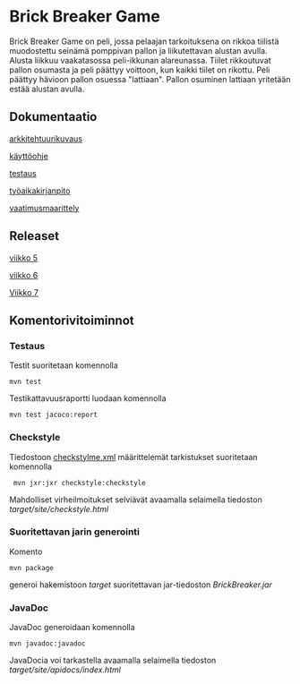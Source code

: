 # Brick Breaker Game

Brick Breaker Game on peli, jossa pelaajan tarkoituksena on rikkoa tiilistä muodostettu seinämä pomppivan pallon ja liikutettavan alustan avulla. Alusta liikkuu vaakatasossa peli-ikkunan alareunassa. Tiilet rikkoutuvat pallon osumasta ja peli päättyy voittoon, kun kaikki tiilet on rikottu. Peli päättyy hävioon pallon osuessa "lattiaan". Pallon osuminen lattiaan yritetään estää alustan avulla. 

## Dokumentaatio

[arkkitehtuurikuvaus](https://github.com/danieladasilva/otm-harjoitustyo/blob/master/dokumentointi/arkkitehtuuri.md)

[käyttöohje](https://github.com/danieladasilva/otm-harjoitustyo/blob/master/dokumentointi/kayttoohje.md)

[testaus](https://github.com/danieladasilva/otm-harjoitustyo/blob/master/dokumentointi/testaus.md)

[työaikakirjanpito](https://github.com/danieladasilva/otm-harjoitustyo/blob/master/dokumentointi/tyoaikakirjanpito.md)

[vaatimusmaarittely](https://github.com/danieladasilva/otm-harjoitustyo/blob/master/dokumentointi/vaatimusmaarittely.md)

## Releaset

[viikko 5](https://github.com/danieladasilva/otm-harjoitustyo/releases/tag/viikko5)

[viikko 6](https://github.com/danieladasilva/otm-harjoitustyo/releases/tag/Viikko6)

[Viikko 7](https://github.com/danieladasilva/otm-harjoitustyo/releases/tag/viikko7)

## Komentorivitoiminnot

### Testaus

Testit suoritetaan komennolla
```
mvn test
```
Testikattavuusraportti luodaan komennolla
```
mvn test jacoco:report
```
### Checkstyle

Tiedostoon [checkstylme.xml](https://github.com/danieladasilva/otm-harjoitustyo/blob/master/BrickBreakerGame/checkstyle.xml) määrittelemät tarkistukset suoritetaan komennolla

```
 mvn jxr:jxr checkstyle:checkstyle
```

Mahdolliset virheilmoitukset selviävät avaamalla selaimella tiedoston _target/site/checkstyle.html_

### Suoritettavan jarin generointi

Komento

```
mvn package
```

generoi hakemistoon _target_ suoritettavan jar-tiedoston _BrickBreaker.jar_

### JavaDoc

JavaDoc generoidaan komennolla

```
mvn javadoc:javadoc
```

JavaDocia voi tarkastella avaamalla selaimella tiedoston _target/site/apidocs/index.html_
